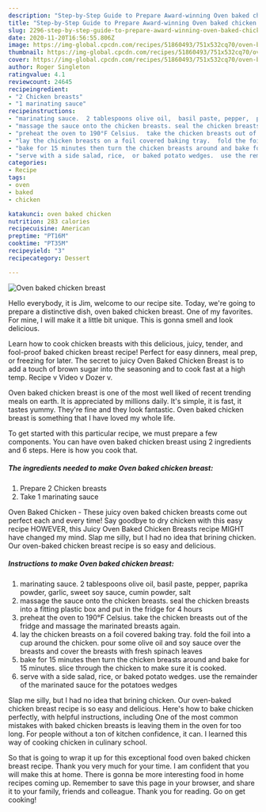 ```yaml
---
description: "Step-by-Step Guide to Prepare Award-winning Oven baked chicken breast"
title: "Step-by-Step Guide to Prepare Award-winning Oven baked chicken breast"
slug: 2296-step-by-step-guide-to-prepare-award-winning-oven-baked-chicken-breast
date: 2020-11-20T16:56:55.806Z
image: https://img-global.cpcdn.com/recipes/51860493/751x532cq70/oven-baked-chicken-breast-recipe-main-photo.jpg
thumbnail: https://img-global.cpcdn.com/recipes/51860493/751x532cq70/oven-baked-chicken-breast-recipe-main-photo.jpg
cover: https://img-global.cpcdn.com/recipes/51860493/751x532cq70/oven-baked-chicken-breast-recipe-main-photo.jpg
author: Roger Singleton
ratingvalue: 4.1
reviewcount: 24645
recipeingredient:
- "2 Chicken breasts"
- "1 marinating sauce"
recipeinstructions:
- "marinating sauce.  2 tablespoons olive oil,  basil paste, pepper,  paprika powder,  garlic,  sweet soy sauce,  cumin powder,  salt"
- "massage the sauce onto the chicken breasts. seal the chicken breasts into a fitting plastic box and put in the fridge  for 4 hours"
- "preheat the oven to 190°F Celsius.  take the chicken breasts out of the fridge and massage the marinated breasts again."
- "lay the chicken breasts on a foil covered baking tray.  fold the foil into a cup around the chicken.  pour some olive oil and soy sauce over the breasts and cover the breasts with fresh spinach leaves"
- "bake for 15 minutes then turn the chicken breasts around and bake for 15 minutes.  slice through the chicken to make sure it is cooked."
- "serve with a side salad, rice,  or baked potato wedges.  use the remainder of the marinated sauce for the potatoes wedges"
categories:
- Recipe
tags:
- oven
- baked
- chicken

katakunci: oven baked chicken 
nutrition: 283 calories
recipecuisine: American
preptime: "PT16M"
cooktime: "PT35M"
recipeyield: "3"
recipecategory: Dessert

---
```



![Oven baked chicken breast](https://img-global.cpcdn.com/recipes/51860493/751x532cq70/oven-baked-chicken-breast-recipe-main-photo.jpg)

Hello everybody, it is Jim, welcome to our recipe site. Today, we're going to prepare a distinctive dish, oven baked chicken breast. One of my favorites. For mine, I will make it a little bit unique. This is gonna smell and look delicious.

Learn how to cook chicken breasts with this delicious, juicy, tender, and fool-proof baked chicken breast recipe! Perfect for easy dinners, meal prep, or freezing for later. The secret to juicy Oven Baked Chicken Breast is to add a touch of brown sugar into the seasoning and to cook fast at a high temp. Recipe v Video v Dozer v.

Oven baked chicken breast is one of the most well liked of recent trending meals on earth. It is appreciated by millions daily. It's simple, it is fast, it tastes yummy. They're fine and they look fantastic. Oven baked chicken breast is something that I have loved my whole life.


To get started with this particular recipe, we must prepare a few components. You can have oven baked chicken breast using 2 ingredients and 6 steps. Here is how you cook that.

<!--inarticleads1-->

##### The ingredients needed to make Oven baked chicken breast:

1. Prepare 2 Chicken breasts
1. Take 1 marinating sauce


Oven Baked Chicken - These juicy oven baked chicken breasts come out perfect each and every time! Say goodbye to dry chicken with this easy recipe HOWEVER, this Juicy Oven Baked Chicken Breasts recipe MIGHT have changed my mind. Slap me silly, but I had no idea that brining chicken. Our oven-baked chicken breast recipe is so easy and delicious. 

<!--inarticleads2-->

##### Instructions to make Oven baked chicken breast:

1. marinating sauce.  2 tablespoons olive oil,  basil paste, pepper,  paprika powder,  garlic,  sweet soy sauce,  cumin powder,  salt
1. massage the sauce onto the chicken breasts. seal the chicken breasts into a fitting plastic box and put in the fridge  for 4 hours
1. preheat the oven to 190°F Celsius.  take the chicken breasts out of the fridge and massage the marinated breasts again.
1. lay the chicken breasts on a foil covered baking tray.  fold the foil into a cup around the chicken.  pour some olive oil and soy sauce over the breasts and cover the breasts with fresh spinach leaves
1. bake for 15 minutes then turn the chicken breasts around and bake for 15 minutes.  slice through the chicken to make sure it is cooked.
1. serve with a side salad, rice,  or baked potato wedges.  use the remainder of the marinated sauce for the potatoes wedges


Slap me silly, but I had no idea that brining chicken. Our oven-baked chicken breast recipe is so easy and delicious. Here&#39;s how to bake chicken perfectly, with helpful instructions, including One of the most common mistakes with baked chicken breasts is leaving them in the oven for too long. For people without a ton of kitchen confidence, it can. I learned this way of cooking chicken in culinary school. 

So that is going to wrap it up for this exceptional food oven baked chicken breast recipe. Thank you very much for your time. I am confident that you will make this at home. There is gonna be more interesting food in home recipes coming up. Remember to save this page in your browser, and share it to your family, friends and colleague. Thank you for reading. Go on get cooking!
